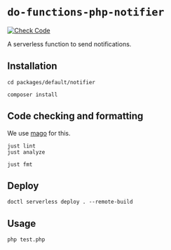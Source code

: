 # `do-functions-php-notifier`

[![Check Code](https://github.com/ElefantOne/do-functions-php-notifier/actions/workflows/check-code.yml/badge.svg)](https://github.com/ElefantOne/do-functions-php-notifier/actions/workflows/check-code.yml)

A serverless function to send notifications.

## Installation

```shell
cd packages/default/notifier

composer install
```

## Code checking and formatting

We use [mago](https://github.com/carthage-software/mago) for this.

```shell
just lint
just analyze

just fmt
```

## Deploy

```shell
doctl serverless deploy . --remote-build
```

## Usage

```shell
php test.php
```
